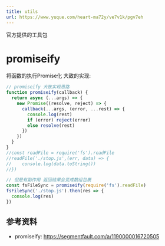 ```yaml
---
title: utils
url: https://www.yuque.com/heart-ma72y/ve7v1k/pgv7eh
---
```


官方提供的工具包

# promiseify

将函数的执行Promise化 大致的实现:

```javascript
// promiseify 大致实现思路
function promiseify(callback) {
  return async (...args) => {
    new Promise((resolve, reject) => {
      callback(...args, (error, ...rest) => {
        console.log(rest)
        if (error) reject(error)
        else resolve(rest)
      })
    })
  }
}
//const readFile = require('fs').readFile
//readFile('./stop.js',(err, data) => {
//    console.log(data.toString())
//})

// 但是有副作用 返回结果会变成数组包裹
const fsFileSync = promiseify(require('fs').readFile)
fsFileSync('./stop.js').then(res => {
  console.log(res)
})
```



## 参考资料

- promiseify:  <https://segmentfault.com/a/1190000016720505>
